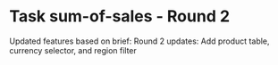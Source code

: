 # Task sum-of-sales - Round 2

Updated features based on brief:
Round 2 updates: Add product table, currency selector, and region filter
